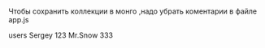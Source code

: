 #
Чтобы сохранить коллекции в монго ,надо убрать коментарии в файле аpp.js

users Sergey 123
Mr.Snow 333
